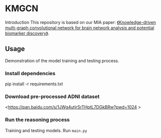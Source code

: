 # KMGCN
Introduction
This repository is based on our MIA paper: [《Knowledge-driven multi-graph convolutional network for brain network analysis and
 potential biomarker discovery》](https://www.sciencedirect.com/science/article/abs/pii/S1361841524002937).

## Usage
Demonstration of the model training and testing process.
### Install dependencies
  pip install -r requirements.txt

### Download pre-processed ADNI dataset
<https://pan.baidu.com/s/1JWg4utjrSrTHptL7DGkBRw?pwd=1024 >

### Run the reasoning process
Training and testing models. Run `main.py`

